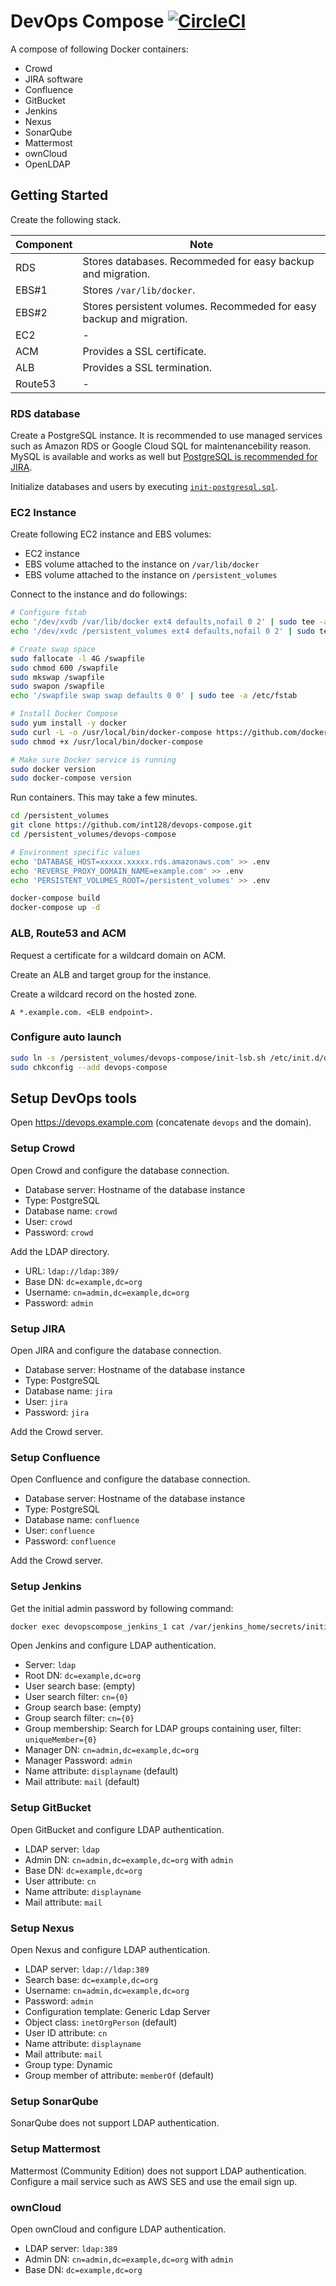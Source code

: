 # DevOps Compose [![CircleCI](https://circleci.com/gh/int128/devops-compose.svg?style=shield)](https://circleci.com/gh/int128/devops-compose)

A compose of following Docker containers:

* Crowd
* JIRA software
* Confluence
* GitBucket
* Jenkins
* Nexus
* SonarQube
* Mattermost
* ownCloud
* OpenLDAP


## Getting Started

Create the following stack.

Component | Note
----------|-----
RDS       | Stores databases. Recommeded for easy backup and migration.
EBS#1     | Stores `/var/lib/docker`.
EBS#2     | Stores persistent volumes. Recommeded for easy backup and migration.
EC2       | -
ACM       | Provides a SSL certificate.
ALB       | Provides a SSL termination.
Route53   | -

### RDS database

Create a PostgreSQL instance.
It is recommended to use managed services such as Amazon RDS or Google Cloud SQL for maintenancebility reason.
MySQL is available and works as well but [PostgreSQL is recommended for JIRA](https://confluence.atlassian.com/adminjiraserver074/supported-platforms-881683157.html).

Initialize databases and users by executing [`init-postgresql.sql`](/init-postgresql.sql).

### EC2 Instance

Create following EC2 instance and EBS volumes:

- EC2 instance
- EBS volume attached to the instance on `/var/lib/docker`
- EBS volume attached to the instance on `/persistent_volumes`

Connect to the instance and do followings:

```bash
# Configure fstab
echo '/dev/xvdb /var/lib/docker ext4 defaults,nofail 0 2' | sudo tee -a /etc/fstab
echo '/dev/xvdc /persistent_volumes ext4 defaults,nofail 0 2' | sudo tee -a /etc/fstab

# Create swap space
sudo fallocate -l 4G /swapfile
sudo chmod 600 /swapfile
sudo mkswap /swapfile
sudo swapon /swapfile
echo '/swapfile swap swap defaults 0 0' | sudo tee -a /etc/fstab

# Install Docker Compose
sudo yum install -y docker
sudo curl -L -o /usr/local/bin/docker-compose https://github.com/docker/compose/releases/download/1.12.0/docker-compose-Linux-x86_64
sudo chmod +x /usr/local/bin/docker-compose

# Make sure Docker service is running
sudo docker version
sudo docker-compose version
```

Run containers. This may take a few minutes.

```bash
cd /persistent_volumes
git clone https://github.com/int128/devops-compose.git
cd /persistent_volumes/devops-compose

# Environment specific values
echo 'DATABASE_HOST=xxxxx.xxxxx.rds.amazonaws.com' >> .env
echo 'REVERSE_PROXY_DOMAIN_NAME=example.com' >> .env
echo 'PERSISTENT_VOLUMES_ROOT=/persistent_volumes' >> .env

docker-compose build
docker-compose up -d
```

### ALB, Route53 and ACM

Request a certificate for a wildcard domain on ACM.

Create an ALB and target group for the instance.

Create a wildcard record on the hosted zone.

```
A *.example.com. <ELB endpoint>.
```

### Configure auto launch

```sh
sudo ln -s /persistent_volumes/devops-compose/init-lsb.sh /etc/init.d/devops-compose
sudo chkconfig --add devops-compose
```


## Setup DevOps tools

Open https://devops.example.com (concatenate `devops` and the domain).

### Setup Crowd

Open Crowd and configure the database connection.

- Database server: Hostname of the database instance
- Type: PostgreSQL
- Database name: `crowd`
- User: `crowd`
- Password: `crowd`

Add the LDAP directory.

- URL: `ldap://ldap:389/`
- Base DN: `dc=example,dc=org`
- Username: `cn=admin,dc=example,dc=org`
- Password: `admin`

### Setup JIRA

Open JIRA and configure the database connection.

- Database server: Hostname of the database instance
- Type: PostgreSQL
- Database name: `jira`
- User: `jira`
- Password: `jira`

Add the Crowd server.

### Setup Confluence

Open Confluence and configure the database connection.

- Database server: Hostname of the database instance
- Type: PostgreSQL
- Database name: `confluence`
- User: `confluence`
- Password: `confluence`

Add the Crowd server.

### Setup Jenkins

Get the initial admin password by following command:

```sh
docker exec devopscompose_jenkins_1 cat /var/jenkins_home/secrets/initialAdminPassword
```

Open Jenkins and configure LDAP authentication.

- Server: `ldap`
- Root DN: `dc=example,dc=org`
- User search base: (empty)
- User search filter: `cn={0}`
- Group search base: (empty)
- Group search filter: `cn={0}`
- Group membership: Search for LDAP groups containing user, filter: `uniqueMember={0}`
- Manager DN: `cn=admin,dc=example,dc=org`
- Manager Password: `admin`
- Name attribute: `displayname` (default)
- Mail attribute: `mail` (default)

### Setup GitBucket

Open GitBucket and configure LDAP authentication.

- LDAP server: `ldap`
- Admin DN: `cn=admin,dc=example,dc=org` with `admin`
- Base DN: `dc=example,dc=org`
- User attribute: `cn`
- Name attribute: `displayname`
- Mail attribute: `mail`

### Setup Nexus

Open Nexus and configure LDAP authentication.

- LDAP server: `ldap://ldap:389`
- Search base: `dc=example,dc=org`
- Username: `cn=admin,dc=example,dc=org`
- Password: `admin`
- Configuration template: Generic Ldap Server
- Object class: `inetOrgPerson` (default)
- User ID attribute: `cn`
- Name attribute: `displayname`
- Mail attribute: `mail`
- Group type: Dynamic
- Group member of attribute: `memberOf` (default)

### Setup SonarQube

SonarQube does not support LDAP authentication.

### Setup Mattermost

Mattermost (Community Edition) does not support LDAP authentication.
Configure a mail service such as AWS SES and use the email sign up.

### ownCloud

Open ownCloud and configure LDAP authentication.

- LDAP server: `ldap:389`
- Admin DN: `cn=admin,dc=example,dc=org` with `admin`
- Base DN: `dc=example,dc=org`


